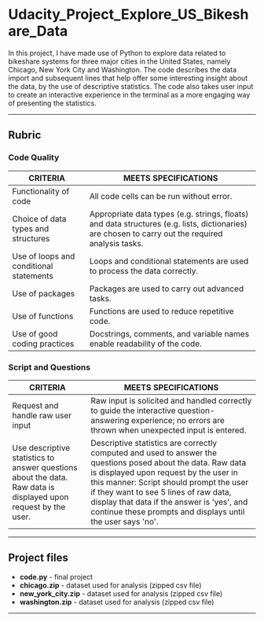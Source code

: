 # Udacity_Project_Explore_US_Bikeshare_Data

In this project, I have made use of Python to explore data related to bikeshare systems for three major cities in the United States, namely Chicago, New York City and Washington. The code describes the data import and subsequent lines that help offer some interesting insight about the data, by the use of descriptive statistics. The code also takes user input to create an interactive experience in the terminal as a more engaging way of presenting the statistics.

***

## Rubric

### Code Quality
| CRITERIA                       | MEETS SPECIFICATIONS                                                       |
| ------------------------------ |----------------------------------------------------------------------------|
|  Functionality of code|  All code cells can be run without error.  |
|  Choice of data types and structures|  Appropriate data types (e.g. strings, floats) and data structures (e.g. lists, dictionaries) are chosen to carry out the required analysis tasks.  |
|  Use of loops and conditional statements|  Loops and conditional statements are used to process the data correctly.  |
|  Use of packages|  Packages are used to carry out advanced tasks.  |
|  Use of functions|  Functions are used to reduce repetitive code.  |
|  Use of good coding practices|  Docstrings, comments, and variable names enable readability of the code.  |

### Script and Questions
| CRITERIA                       | MEETS SPECIFICATIONS                                                       |
| ------------------------------ |----------------------------------------------------------------------------|
|  Request and handle raw user input  |  Raw input is solicited and handled correctly to guide the interactive question-answering experience; no errors are thrown when unexpected input is entered. |
|  Use descriptive statistics to answer questions about the data. Raw data is displayed upon request by the user.  |  Descriptive statistics are correctly computed and used to answer the questions posed about the data. Raw data is displayed upon request by the user in this manner: Script should prompt the user if they want to see 5 lines of raw data, display that data if the answer is 'yes', and continue these prompts and displays until the user says 'no'.  |

***

## Project files
- **code.py** - final project
- **chicago.zip** - dataset used for analysis (zipped csv file)
- **new_york_city.zip** - dataset used for analysis (zipped csv file)
- **washington.zip** - dataset used for analysis (zipped csv file)
***
